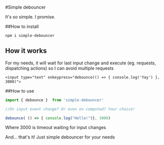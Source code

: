 #Simple debouncer

It's so simple. I promise.

##How to install

```
npm i simple-debouncer
```

## How it works

For my needs, it will wait for last input change and execute (eg. requests, dispatching actions) so I can avoid multiple requests

```
<input type="text" onkeypress="debounce(() => { console.log('Yay') }, 3000)">
```


##How to use


```javascript
import { debounce }  from 'simple-debouncer'

//On input event change? Or even on computed? Your choice!

debounce( () => { console.log("Hello!")}, 3000)

```

Where 3000 is timeout waiting for input changes


And... that's it! Just simple debouncer for your needs

